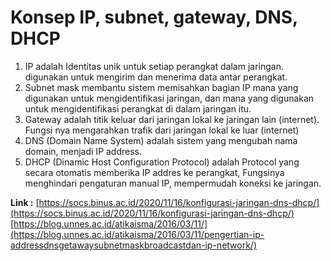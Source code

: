 # Konsep IP, subnet, gateway, DNS, DHCP

1. IP adalah Identitas unik untuk setiap perangkat dalam jaringan. digunakan untuk mengirim dan menerima data antar perangkat.
2. Subnet mask membantu sistem memisahkan bagian IP mana yang digunakan untuk mengidentifikasi jaringan, dan mana yang digunakan untuk mengidentifikasi perangkat di dalam jaringan itu.
3. Gateway adalah titik keluar dari jaringan lokal ke jaringan lain (internet). Fungsi nya mengarahkan trafik dari jaringan lokal ke luar (internet)
4. DNS (Domain Name System) adalah sistem yang mengubah nama domain, menjadi IP address.
5. DHCP (Dinamic Host Configuration Protocol) adalah Protocol yang secara otomatis memberika IP addres ke perangkat, Fungsinya menghindari pengaturan manual IP, mempermudah koneksi ke jaringan.

**Link :** 
[https://socs.binus.ac.id/2020/11/16/konfigurasi-jaringan-dns-dhcp/](https://socs.binus.ac.id/2020/11/16/konfigurasi-jaringan-dns-dhcp/)
[https://blog.unnes.ac.id/atikaisma/2016/03/11/](https://blog.unnes.ac.id/atikaisma/2016/03/11/pengertian-ip-addressdnsgetawaysubnetmaskbroadcastdan-ip-network/)
